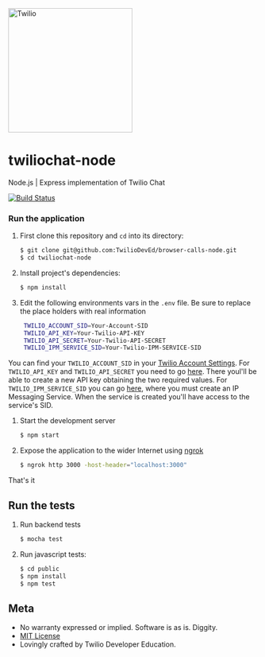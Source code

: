 <a href="https://www.twilio.com">
  <img src="https://static0.twilio.com/marketing/bundles/marketing/img/logos/wordmark-red.svg" alt="Twilio" width="250" />
</a>


# twiliochat-node

Node.js | Express  implementation of Twilio Chat

[![Build
Status](https://travis-ci.org/TwilioDevEd/twiliochat-node.svg?branch=master)](https://travis-ci.org/TwilioDevEd/twiliochat-node)

### Run the application

1. First clone this repository and `cd` into its directory:
   ```bash
   $ git clone git@github.com:TwilioDevEd/browser-calls-node.git
   $ cd twiliochat-node
   ```

1. Install project's dependencies:

    ```bash
    $ npm install
    ```
1. Edit the following environments vars in the `.env` file. Be sure to replace the place holders with real information

   ```bash
    TWILIO_ACCOUNT_SID=Your-Account-SID
    TWILIO_API_KEY=Your-Twilio-API-KEY
    TWILIO_API_SECRET=Your-Twilio-API-SECRET
    TWILIO_IPM_SERVICE_SID=Your-Twilio-IPM-SERVICE-SID

   ```

  You can find your `TWILIO_ACCOUNT_SID` in your
  [Twilio Account Settings](https://www.twilio.com/user/account/settings).
  For `TWILIO_API_KEY` and `TWILIO_API_SECRET` you need to go
  [here](https://www.twilio.com/user/account/ip-messaging/dev-tools/api-keys). There
  youl'll be able to create a new API key obtaining the two required values.
  For `TWILIO_IPM_SERVICE_SID` you can go [here](https://www.twilio.com/user/account/ip-messaging/services),
  where you must create an IP Messaging Service. When the service is created you'll
  have access to the service's SID.


1. Start the development server

    ```bash
    $ npm start
    ```

1. Expose the application to the wider Internet using [ngrok](https://ngrok.com/)

    ```bash
    $ ngrok http 3000 -host-header="localhost:3000"
    ```

That's it

## Run the tests

1. Run backend tests

    ```bash
    $ mocha test
    ```

1. Run javascript tests:
   ```bash
   $ cd public
   $ npm install
   $ npm test
   ```

## Meta

* No warranty expressed or implied. Software is as is. Diggity.
* [MIT License](http://www.opensource.org/licenses/mit-license.html)
* Lovingly crafted by Twilio Developer Education.
